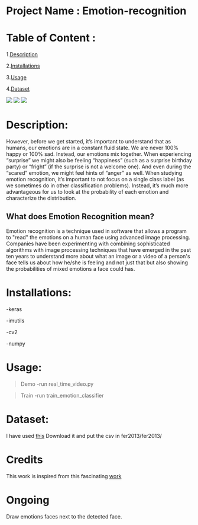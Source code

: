 # Project Name : Emotion-recognition
# Table of Content :
1.[Description](#p1)

2.[Installations](#p2)

3.[Usage](#p3)

4.[Dataset](#p4)



![](https://github.com/omar178/Emotion-recognition/blob/master/emotions/Happy.PNG)
![](https://github.com/omar178/Emotion-recognition/blob/master/emotions/angry.PNG)
![](https://github.com/omar178/Emotion-recognition/blob/master/emotions/neural.PNG)



<a id="p1"></a> 
# Description:


However, before we get started, it’s important to understand that as humans, our emotions are in
a constant fluid state. We are never 100% happy or 100% sad. Instead, our emotions mix together.
When experiencing “surprise” we might also be feeling “happiness” (such as a surprise birthday
party) or “fright” (if the surprise is not a welcome one). And even during the “scared” emotion, we
might feel hints of “anger” as well.
When studying emotion recognition, it’s important to not focus on a single class label (as we
sometimes do in other classification problems). Instead, it’s much more advantageous for us to
look at the probability of each emotion and characterize the distribution.
## What does Emotion Recognition mean?

Emotion recognition is a technique used in software that allows a program to "read" the emotions on a human face using advanced image processing. Companies have been experimenting with combining sophisticated algorithms with image processing techniques that have emerged in the past ten years to understand more about what an image or a video of a person's face tells us about how he/she is feeling and not just that but also showing the probabilities of mixed emotions a face could has.

<a id="p2"></a> 
# Installations:
-keras

-imutils

-cv2

-numpy

<a id="p3"></a> 
# Usage:
> Demo
-run real_time_video.py

> Train
-run train_emotion_classifier


<a id="p4"></a> 
# Dataset:

I have used [this](https://www.kaggle.com/c/3364/download-all)
Download it and put the csv in fer2013/fer2013/

# Credits
This work is inspired from this fascinating [work](https://github.com/oarriaga/face_classification) 

# Ongoing 
Draw emotions faces next to the detected face.


